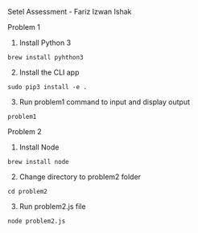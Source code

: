 Setel Assessment - Fariz Izwan Ishak

Problem 1
1. Install Python 3
```
brew install pyhthon3
```
2. Install the CLI app
```
sudo pip3 install -e .
```
3. Run problem1 command to input and display output
```
problem1
```

Problem 2
1. Install Node
```
brew install node
```
2. Change directory to problem2 folder
```
cd problem2
```
3. Run problem2.js file
```
node problem2.js
```
